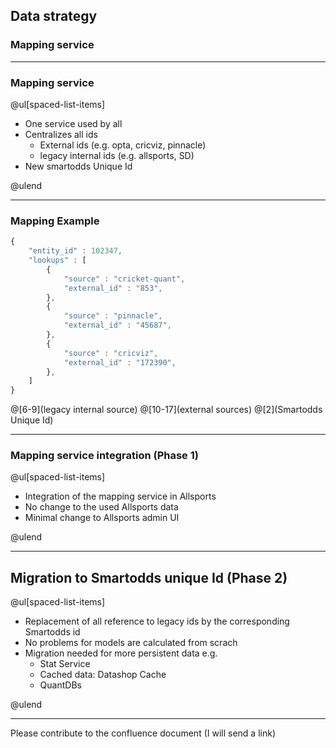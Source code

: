 ## Data strategy
### Mapping service

---

### Mapping service

@ul[spaced-list-items]

* One service used by all
* Centralizes all ids
  * External ids (e.g. opta, cricviz, pinnacle)
  * legacy internal ids (e.g. allsports, SD)
* New smartodds Unique Id

@ulend

---

### Mapping Example

```javascript
{
    "entity_id" : 102347,
    "lookups" : [
        {
            "source" : "cricket-quant",
            "external_id" : "853",
        },
        {
            "source" : "pinnacle",
            "external_id" : "45687",
        },
        {
            "source" : "cricviz",
            "external_id" : "172390",
        },
    ]
}
```
@[6-9](legacy internal source)
@[10-17](external sources)
@[2](Smartodds Unique Id)

---

### Mapping service integration (Phase 1)

@ul[spaced-list-items]

* Integration of the mapping service in Allsports
* No change to the used Allsports data
* Minimal change to Allsports admin UI

@ulend

---

## Migration to Smartodds unique Id (Phase 2)

@ul[spaced-list-items]

* Replacement of all reference to legacy ids by the corresponding Smartodds id
* No problems for models are calculated from scrach
* Migration needed for more persistent data e.g.
  * Stat Service
  * Cached data: Datashop Cache
  * QuantDBs

@ulend

---

Please contribute to the confluence document (I will send a link)
